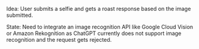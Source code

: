 Idea: User submits a selfie and gets a roast response based on the image submitted. 

State: Need to integrate an image recognition API like Google Cloud Vision or Amazon 
Rekognition as ChatGPT currently does not support image recognition and the request 
gets rejected. 
